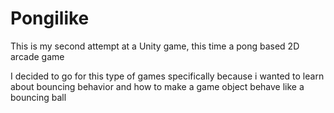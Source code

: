 # Pongilike
 This is my second attempt at a Unity game, this time a pong based 2D arcade game

 I decided to go for this type of games specifically because i wanted to learn about bouncing behavior and how to make a game object behave like a bouncing ball
